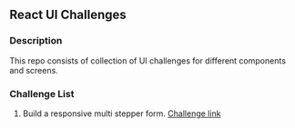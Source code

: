 ## React UI Challenges

### Description
This repo consists of collection of UI challenges for different components and screens.

### Challenge List

1. Build a responsive multi stepper form. [Challenge link](https://www.frontendmentor.io/challenges/multistep-form-YVAnSdqQBJ)